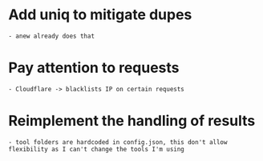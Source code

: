 # Add uniq to mitigate dupes
    - anew already does that

# Pay attention to requests
    - Cloudflare -> blacklists IP on certain requests

# Reimplement the handling of results
    - tool folders are hardcoded in config.json, this don't allow flexibility as I can't change the tools I'm using

